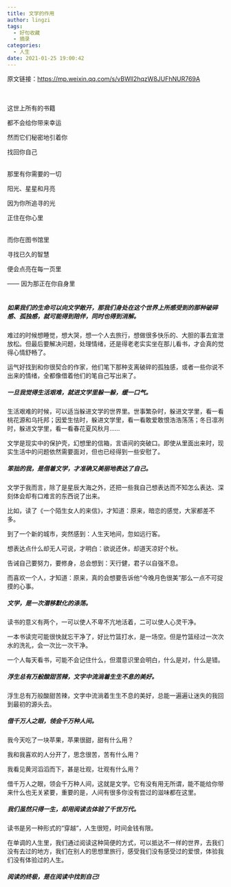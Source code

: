 ```yaml
---
title: 文学的作用
author: lingzi
tags:
  - 好句收藏
  - 摘录
categories:
  - 人生
date: 2021-01-25 19:00:42
---
```


原文链接：https://mp.weixin.qq.com/s/vBWll2hqzW8JUFhNUR769A


<br><br>
这世上所有的书籍 

都不会给你带来幸运

然而它们秘密地引着你

找回你自己 <br><br>

那里有你需要的一切

阳光、星星和月亮

因为你所追寻的光

正住在你心里 <br><br>

而你在图书馆里

寻找已久的智慧

便会点亮在每一页里

—— 因为那正在你自身里 <br><br>


##### 如果我们的生命可以向文学敞开，那我们身处在这个世界上所感受到的那种破碎感、孤独感，就可能得到陪伴，同时也得到消解。

难过的时候想睡觉，想大哭，想一个人去旅行，想做很多快乐的、大胆的事去宣泄放松。但最后要解决问题，处理情绪，还是得老老实实坐在那儿看书，才会真的觉得心情舒畅了。

运气好找到和你很契合的作家，他们笔下那种支离破碎的孤独感，或者一些你说不出来的情绪，全都像借着他们的笔自己写出来了。

##### 一旦我觉得生活艰难，就进文学里躲一躲，缓一口气。

生活艰难的时候，可以适当躲进文学的世界里。世事繁杂时，躲进文学里，看一看桃花源和乌托邦；因爱生怯时，躲进文学里，看一看敢爱敢恨浩浩荡荡；冬日凛冽时，躲进文学里，看一看春花夏风秋月……

文学是现实中的保护壳，幻想里的信箱，言语间的突破口。即使从里面出来时，现实生活中的问题依然需要面对，但也已经得到一些安慰了。

##### 笨拙的我，是借着文学，才准确又美丽地表达了自己。

文学于我而言，除了是星辰大海之外，还把一些我自己想表达而不知怎么表达、深刻体会却有口难言的东西说了出来。

比如，读了《一个陌生女人的来信》，才知道：原来，暗恋的感觉，大家都差不多。

到了一个新的城市，突然感到：人生天地间，忽如远行客。

想表达点什么却无人可说，才明白：欲说还休，却道天凉好个秋。

告诫自己要努力，要修身，总会想到：天行健，君子以自强不息。

而喜欢一个人，才知道：原来，真的会想要告诉他“今晚月色很美”那么一点不可捉摸的心事。

##### 文学，是一次潜移默化的涤荡。

读书的意义有两个，一可以使人不卑不亢地活着，二可以使人心灵干净。

一本书读完可能很快就忘干净了，好比竹篮打水，是一场空。但是竹篮经过一次次水的洗礼，会一次比一次干净。

一个人每天看书，可能不会记住什么，但潜意识里会明白，什么是对，什么是错。

##### 浮生总有万般酸甜苦辣，文字中流淌着生生不息的美好。

浮生总有万般酸甜苦辣，文字中流淌着生生不息的美好，总能一遍遍让迷失的我回到最初的源头去。

##### 借千万人之眼，领会千万种人间。

我今天吃了一块苹果，苹果很甜，甜有什么用？

我和我喜欢的人分开了，思念很苦，苦有什么用？

我看见黄河滔滔而下，甚是壮观，壮观有什么用？

借千万人之眼，领会千万种人间，这就是文学。它有没有用无所谓，能不能给你带来什么也无关紧要，重要的是，人间有很多你没有尝过的滋味都在这里。

##### 我们虽然只得一生，却用阅读去体验了千世万代。

读书是另一种形式的“穿越”，人生很短，时间金钱有限。

在单调的人生里，我们通过阅读这种简便的方式，可以抵达不一样的世界，去我们没有去过的地方，我们在别人的思想里旅行，感受我们没有感受过的爱恨，体验我们没有体验过的人生。

##### 阅读的终极，是在阅读中找到自己!
